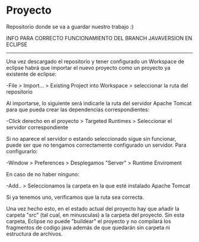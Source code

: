 # Proyecto
Repositorio donde se va a guardar nuestro trabajo :)

INFO PARA CORRECTO FUNCIONAMIENTO DEL BRANCH JAVAVERSION EN ECLIPSE

-------------------------------------------------------------------

Una vez descargado el repositorio y tener configurado un Workspace de eclipse habrá que importar el nuevo proyecto
como un proyecto ya existente de eclipse:

-File > Import... > Existing Project into Workspace > seleccionar la ruta del repositorio

Al importarse, lo siguiente será indicarle la ruta del servidor Apache Tomcat para que pueda crear las dependencias correspondientes:

-Click derecho en el proyecto > Targeted Runtimes > Seleccionar el servidor correspondiente

Si no aparece el servidor o estando seleccionado sigue sin funcionar, puede ser que no tengamos correctamente configurado un servidor.
Para configurarlo:

-Window > Preferences > Desplegamos "Server" > Runtime Enviroment

En caso de no haber ninguno:

-Add.. > Seleccionamos la carpeta en la que esté instalado Apache Tomcat

Si ya tenemos uno, verificamos que la ruta sea correcta.

Una vez hecho esto, en el estado actual del proyecto hay que añadir la carpeta "src" (tal cual, en minusculas) a la carpeta del proyecto.
Sin esta carpeta, Eclipse no puede "buildear" el proyecto y no compilará los fragmentos de codigo java además de que quedarán sin carpeta
ni estructura de archivos.
